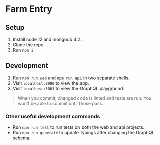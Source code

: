 # Farm Entry

## Setup

1. Install node 12 and mongodb 4.2.
1. Clone the repo.
1. Run `npm i`

## Development

1. Run `npm run web` and `npm run api` in two separate shells.
1. Visit `localhost:8080` to view the app.
1. Visit `localhost:3001` to view the GraphQL playground.

> When you commit, changed code is linted and tests are run.
> You won't be able to commit until those pass.

### Other useful development commands
* Run `npm run test` to run tests on both the web and api projects.
* Run `npm run generate` to update typings after changing the GraphQL schema.


